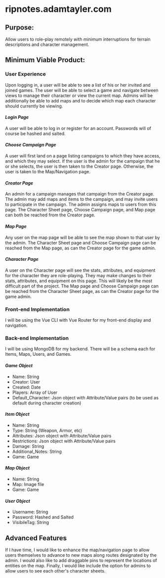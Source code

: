 # ripnotes.adamtayler.com

## Purpose:
Allow users to role-play remotely with minimum interruptions for terrain descriptions and character management.

## Minimum Viable Product:
### User Experience
Upon logging in, a user will be able to see a list of his or her invited and joined games. The user will be able to select a game and navigate between views to manage their character or view the current map. Admins will be additionally be able to add maps and to decide which map each character should currently be viewing.

#### *Login Page*
A user will be able to log in or register for an account. Passwords will of course be hashed and salted.

#### *Choose Campaign Page*
A user will first land on a page listing campaigns to which they have access, and which they may select. If the user is the admin for the campaign that he or she selects, the user is then taken to the Creator page. Otherwise, the user is taken to the Map/Navigation page.

#### *Creator Page*
An admin for a campaign manages that campaign from the Creator page. The admin may add maps and items to the campaign, and may invite users to participate in the campaign. The admin assigns maps to users from this page. The Character Sheet page, Choose Campaign page, and Map page can both be reached from the Creator page.

#### *Map Page*
Any user on the map page will be able to see the map shown to that user by the admin. The Character Sheet page and Choose Campaign page can be reached from the Map page, as can the Creator page for the game admin.

#### *Character Page*
A user on the Character page will see the stats, attributes, and equipment for the character they are role-playing. They may make changes to their stats, attributes, and equipment on this page. This will likely be the most difficult part of the project. The Map page and Choose Campaign page can be reached from the Character Sheet page, as can the Creator page for the game admin.

### Front-end Implementation
I will be using the Vue CLI with Vue Router for my front-end display and navigation.

### Back-end Implementation
I will be using MongoDB for my backend. There will be a schema each for Items, Maps, Users, and Games.

#### *Game Object*
- Name: String
- Creator: User
- Created: Date
- Players: Array of User
- Default_Character: Json object with Attribute/Value pairs (to be used as default during character creation)

#### *Item Object*
- Name: String
- Type: String (Weapon, Armor, etc)
- Attributes: Json object with Attribute/Value pairs
- Restrictions: Json object with Attribute/Value pairs
- Damage: String
- Additional_Notes: String
- Game: Game

#### *Map Object*
- Name: String
- Map: Image file
- Game: Game

#### *User Object*
- Username: String
- Password: Hashed and Salted
- VisibileTag: String


## Advanced Features
If I have time, I would like to enhance the map/navigation page to allow users themselves to advance to new maps along routes designated by the admin. I would also like to add draggable pins to represent the locations of entities on the map. Finally, I would like include the option for admins to allow users to see each other's character sheets.
